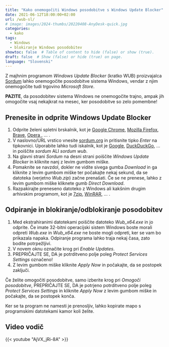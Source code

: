 ```yaml
---
title: "Kako onemogočiti Windows posodobitve s Windows Update Blocker"
date: 2021-06-12T18:00:00+02:00
url: /wub-sl/
# image: images/2024-thumbs/20220408-AnyDesk-quick.jpg
categories: 
  - kako
tags: 
  - Windows
  - blokiranje Windows posodobitev
showtoc: false  # Table of content to hide (false) or show (true).
draft: false  # Show (false) or hide (true) on page.
language: "Slovenski"
---
```


Z majhnim programom *Windows Update Blocker* (kratko WUB) proizvajalca [Sordum](https://www.sordum.org/ "Kliknite/tapnite za obisk strani Sordum!") lahko onemogočite posodobitve sistema Windows, vendar z njim onemogočite tudi trgovino *Microsoft Store*.

**PAZITE**, da posodobitev sistema Windows ne onemogočite trajno, ampak jih omogočite vsaj nekajkrat na mesec, ker posodobitve so zelo pomembne!

## Prenesite in odprite Windows Update Blocker

1. Odprite želeni spletni brskalnik, kot je [Google Chrome](https://www.google.com/chrome/ "Kliknite/tapnite za obisk strani Google Chrome!"), [Mozilla Firefox](https://www.mozilla.org/en-US/firefox/new/ "Kliknite/tapnite za obisk strani Mozilla Firefox!"), [Brave](https://brave.com/ "Kliknite/tapnite za obisk strani Brave!"), [Opera ](https://www.opera.com/ "Kliknite/tapnite za obisk strani Opera!"), ... .
2. V naslovno/URL vrstico vnesite [sordum.org](https://www.sordum.org "Kliknite/tapnite za obisk strani Sordum!") in pritisnite tipko *Enter* na tipkovnici. Uporabite lahko tudi iskalnik, kot je [Google](https://www.google.com/ "Kliknite/tapnite za obisk strani Google!"), [DuckDuckGo](https://duckduckgo.com/ "Kliknite/tapnite za obiščite spletno mesto DuckDuckGo!"), ... in poiščite *sordum* ALI *sordum wub*.
3. Na glavni strani *Sordum* na desni strani poiščite *Windows Update Blocker* in kliknite nanj z levim gumbom miške.
4. Pomaknite se navzdol, dokler ne vidite sivega gumba *Download* in ga kliknite z levim gumbom miške ter počakajte nekaj sekund, da se datoteka (verjetno *Wub.zip*) začne prenašati. Če se ne prenese, lahko z levim gumbom miške kliknete gumb *Direct Download*.
5. Razpakirajte preneseno datoteko z Windows ali kakšnim drugim arhivskim programom, kot je [7zip](https://www.7-zip.org/ "Kliknite/tapnite za obisk strani 7zip!"), [WinRAR](https://www.win-rar.com "Kliknite/tapnite za obisk strani WinRAR!"), ... .

## Odpiranje in blokiranje/odblokiranje posodobitev
1. Med ekstrahiranimi datotekami poiščite datoteko *Wub_x64.exe* in jo odprite. Če imate 32-bitni operacijski sistem Windows boste morali odpreti *Wub.exe* in *Wub_x64.exe* ne boste mogli odpreti, ker se vam bo prikazala napaka. Odpiranje programa lahko traja nekaj časa, zato bodite potrpežljivi.
2. V novem oknu označite krog pri *Enable Updates*.
3. PREPRIČAJTE SE, DA je potrditveno polje poleg *Protect Services Settings* označeno!
4. Z levim gumbom miške kliknite *Apply Now* in počakajte, da se postopek zaključi.

Če želite omogočiti posodobitve, samo izberite krog pri *Omogoči posodobitve*, PREPRIČAJTE SE, DA je potrjeno potrditveno polje poleg *Protect Services Settings* in kliknite *Apply Now* z levim gumbom miške in počakajte, da se postopek konča.

Ker se ta program ne namesti je prenosljiv, lahko kopirate mapo s programskimi datotekami kamor koli želite.

## Video vodič

{{< youtube "AjVX_jRi-8A" >}}